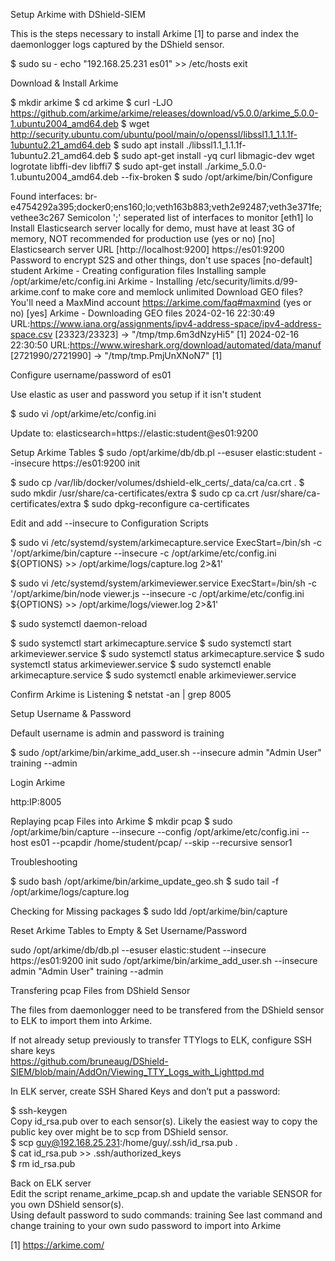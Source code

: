 Setup Arkime with DShield-SIEM

This is the steps necessary to install Arkime [1] to parse and index the daemonlogger logs captured by the DShield sensor.

$ sudo su -
echo "192.168.25.231 es01" >> /etc/hosts
exit

Download & Install Arkime

$ mkdir arkime
$ cd arkime
$ curl -LJO https://github.com/arkime/arkime/releases/download/v5.0.0/arkime_5.0.0-1.ubuntu2004_amd64.deb
$ wget http://security.ubuntu.com/ubuntu/pool/main/o/openssl/libssl1.1_1.1.1f-1ubuntu2.21_amd64.deb
$ sudo apt install ./libssl1.1_1.1.1f-1ubuntu2.21_amd64.deb
$ sudo apt-get install -yq curl libmagic-dev wget logrotate libffi-dev libffi7
$ sudo apt-get install ./arkime_5.0.0-1.ubuntu2004_amd64.deb --fix-broken
$ sudo /opt/arkime/bin/Configure

Found interfaces: br-e4754292a395;docker0;ens160;lo;veth163b883;veth2e92487;veth3e371fe;vethee3c267
Semicolon ';' seperated list of interfaces to monitor [eth1] lo
Install Elasticsearch server locally for demo, must have at least 3G of memory, NOT recommended for production use (yes or no) [no]
Elasticsearch server URL [http://localhost:9200] https://es01:9200
Password to encrypt S2S and other things, don't use spaces [no-default] student
Arkime - Creating configuration files
Installing sample /opt/arkime/etc/config.ini
Arkime - Installing /etc/security/limits.d/99-arkime.conf to make core and memlock unlimited
Download GEO files? You'll need a MaxMind account https://arkime.com/faq#maxmind (yes or no) [yes]
Arkime - Downloading GEO files
2024-02-16 22:30:49 URL:https://www.iana.org/assignments/ipv4-address-space/ipv4-address-space.csv [23323/23323] -> "/tmp/tmp.6m3dNzyHi5" [1]
2024-02-16 22:30:50 URL:https://www.wireshark.org/download/automated/data/manuf [2721990/2721990] -> "/tmp/tmp.PmjUnXNoN7" [1]

Configure username/password of es01 

Use elastic as user and password you setup if it isn't student

$ sudo vi /opt/arkime/etc/config.ini

Update to: elasticsearch=https://elastic:student@es01:9200

Setup Arkime Tables
$ sudo /opt/arkime/db/db.pl --esuser elastic:student --insecure https://es01:9200 init

$ sudo cp /var/lib/docker/volumes/dshield-elk_certs/_data/ca/ca.crt .
$ sudo mkdir /usr/share/ca-certificates/extra
$ sudo cp ca.crt /usr/share/ca-certificates/extra
$ sudo dpkg-reconfigure ca-certificates

Edit and add --insecure to Configuration Scripts

$ sudo vi /etc/systemd/system/arkimecapture.service
ExecStart=/bin/sh -c '/opt/arkime/bin/capture --insecure -c /opt/arkime/etc/config.ini ${OPTIONS} >> /opt/arkime/logs/capture.log 2>&1'

$ sudo vi /etc/systemd/system/arkimeviewer.service
ExecStart=/bin/sh -c '/opt/arkime/bin/node viewer.js --insecure -c /opt/arkime/etc/config.ini ${OPTIONS} >> /opt/arkime/logs/viewer.log 2>&1'

$ sudo systemctl daemon-reload

$ sudo systemctl start arkimecapture.service
$ sudo systemctl start arkimeviewer.service
$ sudo systemctl status arkimecapture.service
$ sudo systemctl status arkimeviewer.service
$ sudo systemctl enable arkimecapture.service
$ sudo systemctl enable arkimeviewer.service

Confirm Arkime is Listening
$ netstat -an | grep 8005

Setup Username & Password

Default username is admin and password is training<br>

$ sudo /opt/arkime/bin/arkime_add_user.sh --insecure admin "Admin User" training --admin

Login Arkime

http:IP:8005

Replaying pcap Files into Arkime
$ mkdir pcap
$ sudo /opt/arkime/bin/capture --insecure --config /opt/arkime/etc/config.ini --host es01 --pcapdir /home/student/pcap/ --skip --recursive sensor1

Troubleshooting

$ sudo bash /opt/arkime/bin/arkime_update_geo.sh
$ sudo tail -f /opt/arkime/logs/capture.log

Checking for Missing packages
$ sudo ldd /opt/arkime/bin/capture

Reset Arkime Tables to Empty & Set Username/Password

sudo /opt/arkime/db/db.pl --esuser elastic:student --insecure https://es01:9200 init
sudo /opt/arkime/bin/arkime_add_user.sh --insecure admin "Admin User" training --admin

Transfering pcap Files from DShield Sensor

The files from daemonlogger need to be transfered from the DShield sensor to ELK to import them into Arkime.

If not already setup previously to transfer TTYlogs to ELK, configure SSH share keys<br>
https://github.com/bruneaug/DShield-SIEM/blob/main/AddOn/Viewing_TTY_Logs_with_Lighttpd.md

In ELK server, create SSH Shared Keys and don’t put a password:

$ ssh-keygen<br>
Copy id_rsa.pub over to each sensor(s). Likely the easiest way to copy the public key over might be to scp from DShield sensor. <br>
$ scp guy@192.168.25.231:/home/guy/.ssh/id_rsa.pub .<br>
$ cat id_rsa.pub >> .ssh/authorized_keys<br>
$ rm id_rsa.pub<br>

Back on ELK server<br>
Edit the script rename_arkime_pcap.sh and update the variable SENSOR for you own DShield sensor(s).<br>
Using default password to sudo commands: training
See last command and change training to your own sudo password to import into Arkime



 [1] https://arkime.com/